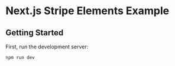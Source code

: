 # Next.js Stripe Elements Example

## Getting Started

First, run the development server:

```bash
npm run dev
```